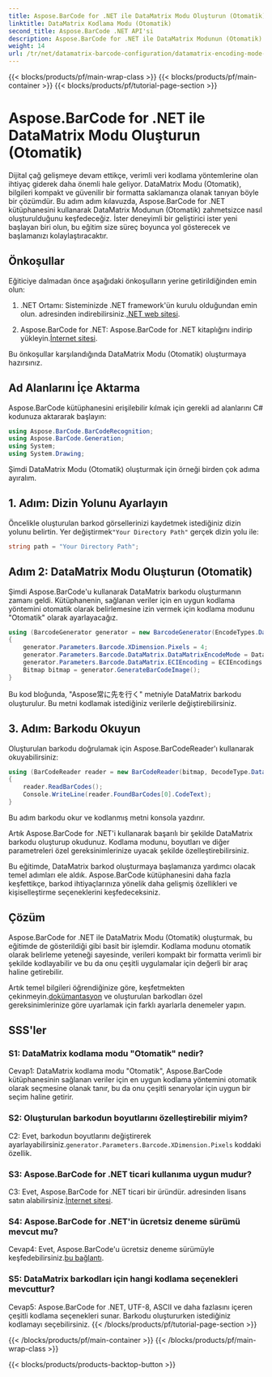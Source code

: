 ```yaml
---
title: Aspose.BarCode for .NET ile DataMatrix Modu Oluşturun (Otomatik)
linktitle: DataMatrix Kodlama Modu (Otomatik)
second_title: Aspose.BarCode .NET API'si
description: Aspose.BarCode for .NET ile DataMatrix Modunun (Otomatik) nasıl oluşturulacağını öğrenin. Bu adım adım kılavuz, ön koşullardan barkod okumaya kadar her şeyi kapsar.
weight: 14
url: /tr/net/datamatrix-barcode-configuration/datamatrix-encoding-mode-auto/
---
```


{{< blocks/products/pf/main-wrap-class >}}
{{< blocks/products/pf/main-container >}}
{{< blocks/products/pf/tutorial-page-section >}}

# Aspose.BarCode for .NET ile DataMatrix Modu Oluşturun (Otomatik)

Dijital çağ gelişmeye devam ettikçe, verimli veri kodlama yöntemlerine olan ihtiyaç giderek daha önemli hale geliyor. DataMatrix Modu (Otomatik), bilgileri kompakt ve güvenilir bir formatta saklamanıza olanak tanıyan böyle bir çözümdür. Bu adım adım kılavuzda, Aspose.BarCode for .NET kütüphanesini kullanarak DataMatrix Modunun (Otomatik) zahmetsizce nasıl oluşturulduğunu keşfedeceğiz. İster deneyimli bir geliştirici ister yeni başlayan biri olun, bu eğitim size süreç boyunca yol gösterecek ve başlamanızı kolaylaştıracaktır.

## Önkoşullar

Eğiticiye dalmadan önce aşağıdaki önkoşulların yerine getirildiğinden emin olun:

1.  .NET Ortamı: Sisteminizde .NET framework'ün kurulu olduğundan emin olun. adresinden indirebilirsiniz.[.NET web sitesi](https://dotnet.microsoft.com/download/dotnet).

2.  Aspose.BarCode for .NET: Aspose.BarCode for .NET kitaplığını indirip yükleyin.[İnternet sitesi](https://releases.aspose.com/barcode/net/).

Bu önkoşullar karşılandığında DataMatrix Modu (Otomatik) oluşturmaya hazırsınız.

## Ad Alanlarını İçe Aktarma

Aspose.BarCode kütüphanesini erişilebilir kılmak için gerekli ad alanlarını C# kodunuza aktararak başlayın:

```csharp
using Aspose.BarCode.BarCodeRecognition;
using Aspose.BarCode.Generation;
using System;
using System.Drawing;
```

Şimdi DataMatrix Modu (Otomatik) oluşturmak için örneği birden çok adıma ayıralım.

## 1. Adım: Dizin Yolunu Ayarlayın

 Öncelikle oluşturulan barkod görsellerinizi kaydetmek istediğiniz dizin yolunu belirtin. Yer değiştirmek`"Your Directory Path"` gerçek dizin yolu ile:

```csharp
string path = "Your Directory Path";
```

## Adım 2: DataMatrix Modu Oluşturun (Otomatik)

Şimdi Aspose.BarCode'u kullanarak DataMatrix barkodu oluşturmanın zamanı geldi. Kütüphanenin, sağlanan veriler için en uygun kodlama yöntemini otomatik olarak belirlemesine izin vermek için kodlama modunu "Otomatik" olarak ayarlayacağız.

```csharp
using (BarcodeGenerator generator = new BarcodeGenerator(EncodeTypes.DataMatrix, "Aspose常に先を行く"))
{
    generator.Parameters.Barcode.XDimension.Pixels = 4;
    generator.Parameters.Barcode.DataMatrix.DataMatrixEncodeMode = DataMatrixEncodeMode.Auto;
    generator.Parameters.Barcode.DataMatrix.ECIEncoding = ECIEncodings.UTF8;
    Bitmap bitmap = generator.GenerateBarCodeImage();
}
```

Bu kod bloğunda, "Aspose常に先を行く" metniyle DataMatrix barkodu oluşturulur. Bu metni kodlamak istediğiniz verilerle değiştirebilirsiniz.

## 3. Adım: Barkodu Okuyun

Oluşturulan barkodu doğrulamak için Aspose.BarCodeReader'ı kullanarak okuyabilirsiniz:

```csharp
using (BarCodeReader reader = new BarCodeReader(bitmap, DecodeType.DataMatrix))
{
    reader.ReadBarCodes();
    Console.WriteLine(reader.FoundBarCodes[0].CodeText);
}
```

Bu adım barkodu okur ve kodlanmış metni konsola yazdırır.

Artık Aspose.BarCode for .NET'i kullanarak başarılı bir şekilde DataMatrix barkodu oluşturup okudunuz. Kodlama modunu, boyutları ve diğer parametreleri özel gereksinimlerinize uyacak şekilde özelleştirebilirsiniz.

Bu eğitimde, DataMatrix barkod oluşturmaya başlamanıza yardımcı olacak temel adımları ele aldık. Aspose.BarCode kütüphanesini daha fazla keşfettikçe, barkod ihtiyaçlarınıza yönelik daha gelişmiş özellikleri ve kişiselleştirme seçeneklerini keşfedeceksiniz.

## Çözüm

Aspose.BarCode for .NET ile DataMatrix Modu (Otomatik) oluşturmak, bu eğitimde de gösterildiği gibi basit bir işlemdir. Kodlama modunu otomatik olarak belirleme yeteneği sayesinde, verileri kompakt bir formatta verimli bir şekilde kodlayabilir ve bu da onu çeşitli uygulamalar için değerli bir araç haline getirebilir.

 Artık temel bilgileri öğrendiğinize göre, keşfetmekten çekinmeyin.[dokümantasyon](https://reference.aspose.com/barcode/net/) ve oluşturulan barkodları özel gereksinimlerinize göre uyarlamak için farklı ayarlarla denemeler yapın.

## SSS'ler

### S1: DataMatrix kodlama modu "Otomatik" nedir?

Cevap1: DataMatrix kodlama modu "Otomatik", Aspose.BarCode kütüphanesinin sağlanan veriler için en uygun kodlama yöntemini otomatik olarak seçmesine olanak tanır, bu da onu çeşitli senaryolar için uygun bir seçim haline getirir.

### S2: Oluşturulan barkodun boyutlarını özelleştirebilir miyim?

 C2: Evet, barkodun boyutlarını değiştirerek ayarlayabilirsiniz.`generator.Parameters.Barcode.XDimension.Pixels` koddaki özellik.

### S3: Aspose.BarCode for .NET ticari kullanıma uygun mudur?

 C3: Evet, Aspose.BarCode for .NET ticari bir üründür. adresinden lisans satın alabilirsiniz.[İnternet sitesi](https://purchase.aspose.com/buy).

### S4: Aspose.BarCode for .NET'in ücretsiz deneme sürümü mevcut mu?

 Cevap4: Evet, Aspose.BarCode'u ücretsiz deneme sürümüyle keşfedebilirsiniz.[bu bağlantı](https://releases.aspose.com/).

### S5: DataMatrix barkodları için hangi kodlama seçenekleri mevcuttur?

Cevap5: Aspose.BarCode for .NET, UTF-8, ASCII ve daha fazlasını içeren çeşitli kodlama seçenekleri sunar. Barkodu oluştururken istediğiniz kodlamayı seçebilirsiniz.
{{< /blocks/products/pf/tutorial-page-section >}}

{{< /blocks/products/pf/main-container >}}
{{< /blocks/products/pf/main-wrap-class >}}

{{< blocks/products/products-backtop-button >}}
